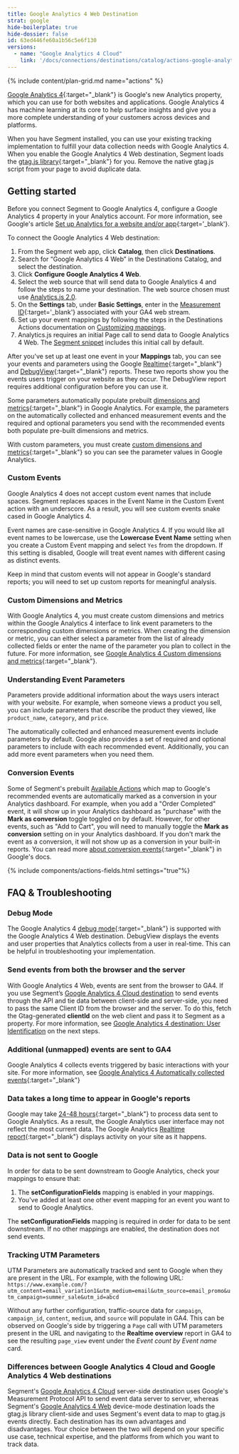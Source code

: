 ```yaml
---
title: Google Analytics 4 Web Destination
strat: google
hide-boilerplate: true
hide-dossier: false
id: 63ed446fe60a1b56c5e6f130
versions:
  - name: "Google Analytics 4 Cloud"
    link: '/docs/connections/destinations/catalog/actions-google-analytics-4/'
---
```


{% include content/plan-grid.md name="actions" %}

[Google Analytics 4](https://support.google.com/analytics/answer/10089681){:target="_blank"} is Google's new Analytics property, which you can use for both websites and applications. Google Analytics 4 has machine learning at its core to help surface insights and give you a more complete understanding of your customers across devices and platforms. 

When you have Segment installed, you can use your existing tracking implementation to fulfill your data collection needs with Google Analytics 4. When you enable the Google Analytics 4 Web destination, Segment loads the [gtag.js library](https://support.google.com/analytics/answer/9310895?hl=en#zippy=%2Cin-this-article){:target="_blank"} for you. Remove the native gtag.js script from your page to avoid duplicate data.

## Getting started

Before you connect Segment to Google Analytics 4, configure a Google Analytics 4 property in your Analytics account. For more information, see Google's article [Set up Analytics for a website and/or app](https://support.google.com/analytics/answer/9304153){:target='_blank'}.

To connect the Google Analytics 4 Web destination: 

1. From the Segment web app, click **Catalog**, then click **Destinations**.
2. Search for “Google Analytics 4 Web” in the Destinations Catalog, and select the destination.
3. Click **Configure Google Analytics 4 Web**.
4. Select the web source that will send data to Google Analytics 4 and follow the steps to name your destination. The web source chosen must use [Analytics.js 2.0](/docs/connections/sources/catalog/libraries/website/javascript/).
5. On the **Settings** tab, under **Basic Settings**, enter in the [Measurement ID](https://support.google.com/analytics/answer/9539598){:target='_blank'} associated with your GA4 web stream.
6. Set up your event mappings by following the steps in the Destinations Actions documentation on [Customizing mappings](/docs/connections/destinations/actions/#customizing-mappings).
7. Analytics.js requires an initial Page call to send data to Google Analytics 4 Web. The [Segment snippet](/docs/connections/sources/catalog/libraries/website/javascript/quickstart/#step-2-add-the-segment-snippet) includes this initial call by default.

After you've set up at least one event in your **Mappings** tab, you can see your events and parameters using the Google [Realtime](https://support.google.com/analytics/answer/9271392){:target="_blank"} and [DebugView](https://support.google.com/analytics/answer/7201382){:target="_blank"} reports. These two reports show you the events users trigger on your website as they occur. The DebugView report requires additional configuration before you can use it. 

Some parameters automatically populate prebuilt [dimensions and metrics](https://support.google.com/analytics/answer/9143382){:target="_blank"} in Google Analytics. For example, the parameters on the automatically collected and enhanced measurement events and the required and optional parameters you send with the recommended events both populate pre-built dimensions and metrics.

With custom parameters, you must create [custom dimensions and metrics](https://support.google.com/analytics/answer/10075209){:target="_blank"} so you can see the parameter values in Google Analytics. 

### Custom Events

Google Analytics 4 does not accept custom event names that include spaces. Segment replaces spaces in the Event Name in the Custom Event action with an underscore. As a result, you will see custom events snake cased in Google Analytics 4.

Event names are case-sensitive in Google Analytics 4. If you would like all event names to be lowercase, use the **Lowercase Event Name** setting when you create a Custom Event mapping and select `Yes` from the dropdown. If this setting is disabled, Google will treat event names with different casing as distinct events. 

Keep in mind that custom events will not appear in Google's standard reports; you will need to set up custom reports for meaningful analysis. 

### Custom Dimensions and Metrics

With Google Analytics 4, you must create custom dimensions and metrics within the Google Analytics 4 interface to link event parameters to the corresponding custom dimensions or metrics. When creating the dimension or metric, you can either select a parameter from the list of already collected fields or enter the name of the parameter you plan to collect in the future. For more information, see [Google Analytics 4 Custom dimensions and metrics](https://support.google.com/analytics/answer/10075209?hl=en){:target="_blank"}.

### Understanding Event Parameters 

Parameters provide additional information about the ways users interact with your website. For example, when someone views a product you sell, you can include parameters that describe the product they viewed, like `product_name`, `category`, and `price`.

The automatically collected and enhanced measurement events include parameters by default. Google also provides a set of required and optional parameters to include with each recommended event. Additionally, you can add more event parameters when you need them.

### Conversion Events

Some of Segment's prebuilt [Available Actions](https://segment-docs.netlify.app/docs/connections/destinations/catalog/actions-google-analytics-4-web/#available-actions) which map to Google's recommended events are automatically marked as a conversion in your Analytics dashboard. For example, when you add a "Order Completed" event, it will show up in your Analytics dashboard as "purchase" with the **Mark as conversion** toggle toggled on by default. However, for other events, such as "Add to Cart", you will need to manually toggle the **Mark as conversion** setting on in your Analytics dashboard. If you don't mark the event as a conversion, it will not show up as a conversion in your built-in reports. You can read more [about conversion events](https://support.google.com/analytics/answer/9267568?sjid=1275909514202748631-NA){:target="_blank"} in Google's docs. 

{% include components/actions-fields.html settings="true"%}

## FAQ & Troubleshooting

### Debug Mode

The Google Analytics 4 [debug mode](https://support.google.com/analytics/answer/7201382?hl=en){:target="_blank"} is supported with the Google Analytics 4 Web destination. DebugView displays the events and user properties that Analytics collects from a user in real-time. This can be helpful in troubleshooting your implementation.

### Send events from both the browser and the server 

With Google Analytics 4 Web, events are sent from the browser to GA4. If you use Segment’s [Google Analytics 4 Cloud destination](/docs/connections/destinations/catalog/actions-google-analytics-4/#benefits-of-google-analytics-4-cloud) to send events through the API and tie data between client-side and server-side, you need to pass the same Client ID from the browser and the server. To do this, fetch the Gtag-generated **clientId** on the web client and pass it to Segment as a property. For more information, see [Google Analytics 4 destination: User Identification](/docs/connections/destinations/catalog/actions-google-analytics-4/#user-identification) on the next steps.

### Additional (unmapped) events are sent to GA4

Google Analytics 4 collects events triggered by basic interactions with your site. For more information, see [Google Analytics 4 Automatically collected events](https://support.google.com/analytics/answer/9234069?hl=en){:target="_blank"}

### Data takes a long time to appear in Google's reports

Google may take [24-48 hours](https://support.google.com/analytics/answer/9333790){:target="_blank"} to process data sent to Google Analytics. As a result, the Google Analytics user interface may not reflect the most current data. The Google Analytics [Realtime report](https://support.google.com/analytics/answer/9271392){:target="_blank"} displays activity on your site as it happens.

### Data is not sent to Google

In order for data to be sent downstream to Google Analytics, check your mappings to ensure that:
1. The **setConfigurationFields** mapping is enabled in your mappings.
2. You've added at least one other event mapping for an event you want to send to Google Analytics.

The **setConfigurationFields** mapping is required in order for data to be sent downstream. If no other mappings are enabled, the destination does not send events.

### Tracking UTM Parameters

UTM Parameters are automatically tracked and sent to Google when they are present in the URL. For example, with the following URL:
`https://www.example.com/?utm_content=email_variation1&utm_medium=email&utm_source=email_promo&utm_campaign=summer_sale&utm_id=abcd`

Without any further configuration, traffic-source data for `campaign`, `campaign_id`, `content`, `medium`, and `source` will populate in GA4. This can be observed on Google's side by triggering a `Page` call with UTM parameters present in the URL and navigating to the **Realtime overview** report in GA4 to see the resulting `page_view` event under the _Event count by Event name_ card. 

### Differences between Google Analytics 4 Cloud and Google Analytics 4 Web destinations 

Segment's [Google Analytics 4 Cloud](/docs/connections/destinations/catalog/actions-google-analytics-4/) server-side destination uses Google's Measurement Protocol API to send event data server to server, whereas Segment's [Google Analytics 4 Web](/docs/connections/destinations/catalog/actions-google-analytics-4-web/) device-mode destination loads the gtag.js library client-side and uses Segment's event data to map to gtag.js events directly. Each destination has its own advantages and disadvantages. Your choice between the two will depend on your specific use case, technical expertise, and the platforms from which you want to track data.
